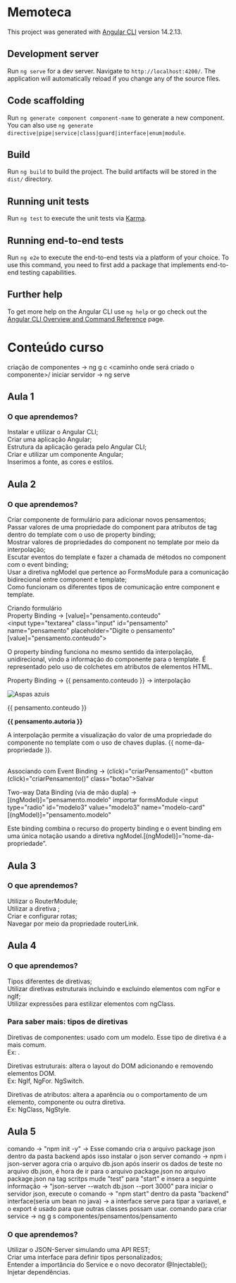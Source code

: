 # Memoteca

This project was generated with [Angular CLI](https://github.com/angular/angular-cli) version 14.2.13.

## Development server

Run `ng serve` for a dev server. Navigate to `http://localhost:4200/`. The application will automatically reload if you change any of the source files.

## Code scaffolding

Run `ng generate component component-name` to generate a new component. You can also use `ng generate directive|pipe|service|class|guard|interface|enum|module`.

## Build

Run `ng build` to build the project. The build artifacts will be stored in the `dist/` directory.

## Running unit tests

Run `ng test` to execute the unit tests via [Karma](https://karma-runner.github.io).

## Running end-to-end tests

Run `ng e2e` to execute the end-to-end tests via a platform of your choice. To use this command, you need to first add a package that implements end-to-end testing capabilities.

## Further help

To get more help on the Angular CLI use `ng help` or go check out the [Angular CLI Overview and Command Reference](https://angular.io/cli) page.

# Conteúdo curso
criação de componentes ->  ng g c <caminho onde será criado o componente>/<nome componente>
iniciar servidor -> ng serve 

## Aula 1

### O que aprendemos?<br/>
Instalar e utilizar o Angular CLI;<br/>
Criar uma aplicação Angular;<br/>
Estrutura da aplicação gerada pelo Angular CLI;<br/>
Criar e utilizar um componente Angular;<br/>
Inserimos a fonte, as cores e estilos.<br/>

## Aula 2

### O que aprendemos?<br/>
Criar componente de formulário para adicionar novos pensamentos;<br/>
Passar valores de uma propriedade do component para atributos de tag dentro do template com o uso de property binding;<br/>
Mostrar valores de propriedades do component no template por meio da interpolação;<br/>
Escutar eventos do template e fazer a chamada de métodos no component com o event binding;<br/>
Usar a diretiva ngModel que pertence ao FormsModule para a comunicação bidirecional entre component e template;<br/>
Como funcionam os diferentes tipos de comunicação entre component e template.<br/>

Criando formulário<br/>
Property Binding -> [value]="pensamento.conteudo"<br/>
<input
    type="textarea"
    class="input"
    id="pensamento"
    name="pensamento"
    placeholder="Digite o pensamento"
    [value]="pensamento.conteudo"><br/>

O property binding funciona no mesmo sentido da interpolação, unidirecional, vindo a informação do componente para o template. É representado pelo uso de colchetes em atributos de elementos HTML.

Property Binding -> {{ pensamento.conteudo }} -> interpolação<br/>
<div class="modelo modelo1 ff-roboto-mono">
    <img src="../../../../assets/imagens/modelo1.png" alt="Aspas azuis">
    <p class="conteudo">{{ pensamento.conteudo }}</p>
    <p class="autoria"><b>{{ pensamento.autoria }}</b></p>
</div>
A interpolação permite a visualização do valor de uma propriedade do componente no template com o uso de chaves duplas. 
{{ nome-da-propriedade }}.<br/><br/>

Associando com Event Binding -> (click)="criarPensamento()"
<button (click)="criarPensamento()" class="botao">Salvar</button>

Two-way Data Binding (via de mão dupla) -> [(ngModel)]="pensamento.modelo" importar formsModule
<input
    type="radio"
    id="modelo3"
    value="modelo3"
    name="modelo-card"
    [(ngModel)]="pensamento.modelo"
>
Este binding combina o recurso do property binding e o event binding em uma única notação usando a diretiva ngModel.[(ngModel)]=”nome-da-propriedade”.

## Aula 3

### O que aprendemos?<br/>
Utilizar o RouterModule;<br/>
Utilizar a diretiva <router-outlet>;<br/>
Criar e configurar rotas;<br/>
Navegar por meio da propriedade routerLink.<br/>

## Aula 4

### O que aprendemos?<br/>
Tipos diferentes de diretivas;<br/>
Utilizar diretivas estruturais incluindo e excluindo elementos com ngFor e ngIf;<br/>
Utilizar expressões para estilizar elementos com ngClass.<br/>

### Para saber mais: tipos de diretivas
Diretivas de componentes: usado com um modelo. Esse tipo de diretiva é a mais comum.<br/>
Ex: <app-listarPensamentos>.

Diretivas estruturais: altera o layout do DOM adicionando e removendo elementos DOM.<br/>
Ex: NgIf, NgFor. NgSwitch.

Diretivas de atributos: altera a aparência ou o comportamento de um elemento, componente ou outra diretiva.<br/>
Ex: NgClass, NgStyle.

## Aula 5

comando -> "npm init -y" -> Esse comando cria o arquivo package json dentro da pasta backend
após isso instalar o json server comando -> npm i json-server
agora cria o arquivo db.json
após inserir os dados de teste no arquivo db.json, é hora de ir para o arquivo package.json
no arquivo package.json na tag scritps mude "test" para "start" e insera a seguinte informação -> "json-server --watch db.json --port 3000"
para iniciar o servidor json, execute o comando -> "npm start" dentro da pasta "backend"
interface(seria um bean no java) -> a interface serve para tipar a variavel, e o export é usado para que outras classes possam usar.
comando para criar service -> ng g s componentes/pensamentos/pensamento

### O que aprendemos?<br/>
Utilizar o JSON-Server simulando uma API REST;<br/>
Criar uma interface para definir tipos personalizados;<br/>
Entender a importância do Service e o novo decorator @Injectable();<br/>
Injetar dependências.<br/>